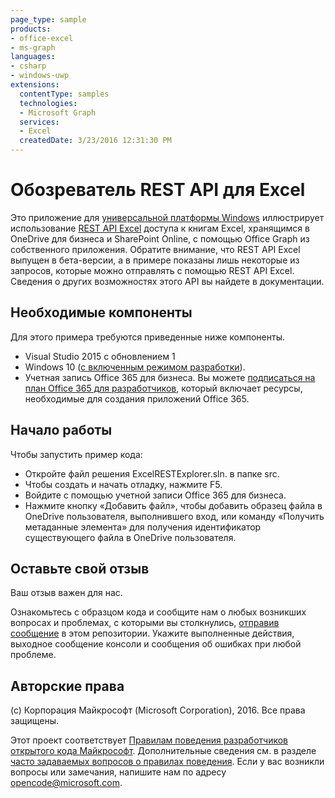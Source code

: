 ```yaml
---
page_type: sample 
products:
- office-excel
- ms-graph
languages:
- csharp
- windows-uwp
extensions:
  contentType: samples
  technologies:
  - Microsoft Graph
  services:
  - Excel
  createdDate: 3/23/2016 12:31:30 PM
---
```

# Обозреватель REST API для Excel

Это приложение для [универсальной платформы Windows](http://dev.windows.com)
иллюстрирует использование [REST API Excel](https://github.com/OfficeDev/microsoft-graph-docs/tree/beta) доступа к книгам Excel, хранящимся в OneDrive для бизнеса и SharePoint Online, с помощью Office Graph из собственного приложения. Обратите внимание, что REST API Excel выпущен в бета-версии, а в примере показаны лишь некоторые из запросов, которые можно отправлять с помощью REST API Excel.
Сведения о других возможностях этого API вы найдете в документации.

## Необходимые компоненты ##

Для этого примера требуются приведенные ниже компоненты.  

  * Visual Studio 2015 с обновлением 1
  * Windows 10 ([с включенным режимом разработки](https://msdn.microsoft.com/library/windows/apps/xaml/dn706236.aspx)).
  * Учетная запись Office 365 для бизнеса. Вы можете [подписаться на план Office 365 для разработчиков](https://msdn.microsoft.com/en-us/office/office365/howto/setup-development-environment), который включает ресурсы, необходимые для создания приложений Office 365.

## Начало работы ##

Чтобы запустить пример кода:

  * Откройте файл решения ExcelRESTExplorer.sln. в папке src.
  * Чтобы создать и начать отладку, нажмите F5.
  * Войдите с помощью учетной записи Office 365 для бизнеса.
  * Нажмите кнопку «Добавить файл», чтобы добавить образец файла в OneDrive пользователя, выполнившего вход, или команду «Получить метаданные элемента» для получения идентификатор существующего файла в OneDrive пользователя. 
  
## Оставьте свой отзыв

Ваш отзыв важен для нас.  

Ознакомьтесь с образцом кода и сообщите нам о любых возникших вопросах и проблемах, с которыми вы столкнулись, [отправив сообщение](https://github.com/OfficeDev/Microsoft-Graph-UWP-Excel-REST-API-Explorer/issues) в этом репозитории. Укажите выполненные действия, выходное сообщение консоли и сообщения об ошибках при любой проблеме.

## Авторские права

(c) Корпорация Майкрософт (Microsoft Corporation), 2016. Все права защищены.
  
Этот проект соответствует [Правилам поведения разработчиков открытого кода Майкрософт](https://opensource.microsoft.com/codeofconduct/). Дополнительные сведения см. в разделе [часто задаваемых вопросов о правилах поведения](https://opensource.microsoft.com/codeofconduct/faq/). Если у вас возникли вопросы или замечания, напишите нам по адресу [opencode@microsoft.com](mailto:opencode@microsoft.com).
